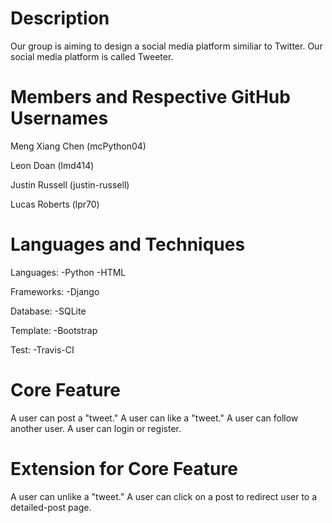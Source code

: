 # Description
Our group is aiming to design a social media platform similiar to Twitter. Our social media platform is called Tweeter.

# Members and Respective GitHub Usernames
Meng Xiang Chen (mcPython04)

Leon Doan (lmd414)

Justin Russell (justin-russell)   

Lucas Roberts (lpr70)

# Languages and Techniques

Languages:
 -Python 
 -HTML
 
Frameworks:
 -Django
 
Database:
 -SQLite
 
Template:
 -Bootstrap
 
Test:
 -Travis-CI

# Core Feature
A user can post a "tweet."
A user can like a "tweet."
A user can follow another user.
A user can login or register.

# Extension for Core Feature
A user can unlike a "tweet."
A user can click on a post to redirect user to a detailed-post page.
